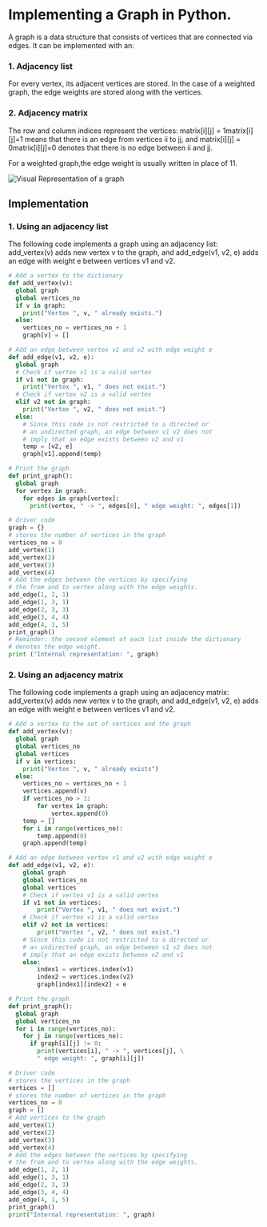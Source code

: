 # Implementing a Graph in Python. 


A graph is a data structure that consists of vertices that are connected ​via edges. It can be implemented with an:


### 1. Adjacency list

For every vertex, its adjacent vertices are stored. In the case of a weighted graph, the edge weights are stored along with the vertices.​


### 2. Adjacency matrix

The row and column indices represent the vertices: matrix[i][j] = 1matrix[i][j]=1 means that there is an edge from vertices ii to jj, and matrix[i][j] = 0matrix[i][j]=0 denotes that there is no edge between ii and jj. 

For a weighted graph,the edge weight is usually written in place of 11. 


![Visual Representation of a graph](https://github.com/LuxTechAcademy/Graph-in-Python/blob/main/download.png "Title")


## Implementation

### 1. Using an adjacency list
The following code implements a graph using an adjacency list: add_vertex(v) adds new vertex v to the graph, and add_edge(v1, v2, e) adds an edge with weight e between vertices v1 and v2.

~~~python 
# Add a vertex to the dictionary
def add_vertex(v):
  global graph
  global vertices_no
  if v in graph:
    print("Vertex ", v, " already exists.")
  else:
    vertices_no = vertices_no + 1
    graph[v] = []

# Add an edge between vertex v1 and v2 with edge weight e
def add_edge(v1, v2, e):
  global graph
  # Check if vertex v1 is a valid vertex
  if v1 not in graph:
    print("Vertex ", v1, " does not exist.")
  # Check if vertex v2 is a valid vertex
  elif v2 not in graph:
    print("Vertex ", v2, " does not exist.")
  else:
    # Since this code is not restricted to a directed or 
    # an undirected graph, an edge between v1 v2 does not
    # imply that an edge exists between v2 and v1
    temp = [v2, e]
    graph[v1].append(temp)

# Print the graph
def print_graph():
  global graph
  for vertex in graph:
    for edges in graph[vertex]:
      print(vertex, " -> ", edges[0], " edge weight: ", edges[1])

# driver code
graph = {}
# stores the number of vertices in the graph
vertices_no = 0
add_vertex(1)
add_vertex(2)
add_vertex(3)
add_vertex(4)
# Add the edges between the vertices by specifying
# the from and to vertex along with the edge weights.
add_edge(1, 2, 1)
add_edge(1, 3, 1)
add_edge(2, 3, 3)
add_edge(3, 4, 4)
add_edge(4, 1, 5)
print_graph()
# Reminder: the second element of each list inside the dictionary
# denotes the edge weight.
print ("Internal representation: ", graph)
~~~




### 2. Using an adjacency matrix


The following code implements a graph using an adjacency matrix: add_vertex(v) adds new vertex v to the graph, and add_edge(v1, v2, e) adds an edge with weight e between vertices v1 and v2.

~~~python 
# Add a vertex to the set of vertices and the graph
def add_vertex(v):
  global graph
  global vertices_no
  global vertices
  if v in vertices:
    print("Vertex ", v, " already exists")
  else:
    vertices_no = vertices_no + 1
    vertices.append(v)
    if vertices_no > 1:
        for vertex in graph:
            vertex.append(0)
    temp = []
    for i in range(vertices_no):
        temp.append(0)
    graph.append(temp)

# Add an edge between vertex v1 and v2 with edge weight e
def add_edge(v1, v2, e):
    global graph
    global vertices_no
    global vertices
    # Check if vertex v1 is a valid vertex
    if v1 not in vertices:
        print("Vertex ", v1, " does not exist.")
    # Check if vertex v1 is a valid vertex
    elif v2 not in vertices:
        print("Vertex ", v2, " does not exist.")
    # Since this code is not restricted to a directed or 
    # an undirected graph, an edge between v1 v2 does not
    # imply that an edge exists between v2 and v1
    else:
        index1 = vertices.index(v1)
        index2 = vertices.index(v2)
        graph[index1][index2] = e

# Print the graph
def print_graph():
  global graph
  global vertices_no
  for i in range(vertices_no):
    for j in range(vertices_no):
      if graph[i][j] != 0:
        print(vertices[i], " -> ", vertices[j], \
        " edge weight: ", graph[i][j])

# Driver code        
# stores the vertices in the graph
vertices = []
# stores the number of vertices in the graph
vertices_no = 0
graph = []
# Add vertices to the graph
add_vertex(1)
add_vertex(2)
add_vertex(3)
add_vertex(4)
# Add the edges between the vertices by specifying
# the from and to vertex along with the edge weights.
add_edge(1, 2, 1)
add_edge(1, 3, 1)
add_edge(2, 3, 3)
add_edge(3, 4, 4)
add_edge(4, 1, 5)
print_graph()
print("Internal representation: ", graph) 
~~~



